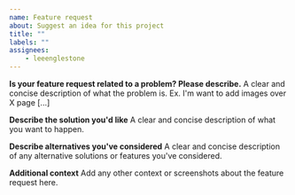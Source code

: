 ```yaml
---
name: Feature request
about: Suggest an idea for this project
title: ""
labels: ""
assignees: 
    - leeenglestone
---
```


**Is your feature request related to a problem? Please describe.**
A clear and concise description of what the problem is. Ex. I'm want to add images over X page [...]

**Describe the solution you'd like**
A clear and concise description of what you want to happen.

**Describe alternatives you've considered**
A clear and concise description of any alternative solutions or features you've considered.

**Additional context**
Add any other context or screenshots about the feature request here.